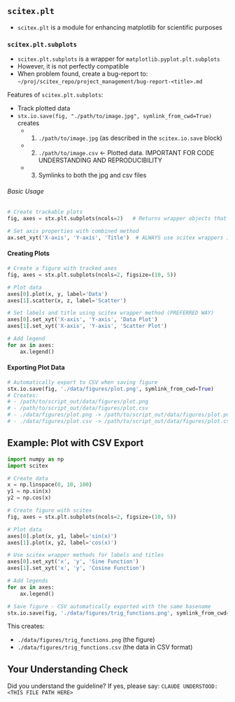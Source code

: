 <!-- ---
!-- Timestamp: 2025-06-14 06:43:44
!-- Author: ywatanabe
!-- File: /home/ywatanabe/.dotfiles/.claude/to_claude/guidelines/python/IMPORTANT-SCITEX-13-plt-module.md
!-- --- -->

## `scitex.plt`

- `scitex.plt` is a module for enhancing matplotlib for scientific purposes

### `scitex.plt.subplots`
- `scitex.plt.subplots` is a wrapper for `matplotlib.pyplot.plt.subplots`
- However, it is not perfectly compatible
- When problem found, create a bug-report to:
  `~/proj/scitex_repo/project_management/bug-report-<title>.md`

Features of `scitex.plt.subplots`:
- Track plotted data
- `stx.io.save(fig, "./path/to/image.jpg", symlink_from_cwd=True)` creates
  - 1. `./path/to/image.jpg` (as described in the `scitex.io.save` block)
  - 2. `./path/to/image.csv` <- Plotted data. IMPORTANT FOR CODE UNDERSTANDING AND REPRODUCIBILITY
  - 3. Symlinks to both the jpg and csv files

###### Basic Usage
```python
# Create trackable plots
fig, axes = stx.plt.subplots(ncols=2)   # Returns wrapper objects that track plotting data

# Set axis properties with combined method
ax.set_xyt('X-axis', 'Y-axis', 'Title')  # ALWAYS use scitex wrappers instead of matplotlib methods
```
#### Creating Plots

```python
# Create a figure with tracked axes
fig, axes = stx.plt.subplots(ncols=2, figsize=(10, 5))

# Plot data
axes[0].plot(x, y, label='Data')
axes[1].scatter(x, z, label='Scatter')

# Set labels and title using scitex wrapper method (PREFERRED WAY)
axes[0].set_xyt('X-axis', 'Y-axis', 'Data Plot')
axes[1].set_xyt('X-axis', 'Y-axis', 'Scatter Plot')

# Add legend
for ax in axes:
    ax.legend()
```

#### Exporting Plot Data

```python
# Automatically export to CSV when saving figure
stx.io.save(fig, './data/figures/plot.png', symlink_from_cwd=True)
# Creates:
# - /path/to/script_out/data/figures/plot.png
# - /path/to/script_out/data/figures/plot.csv
# - ./data/figures/plot.png -> /path/to/script_out/data/figures/plot.png
# - ./data/figures/plot.csv -> /path/to/script_out/data/figures/plot.csv
```

## Example: Plot with CSV Export

```python
import numpy as np
import scitex

# Create data
x = np.linspace(0, 10, 100)
y1 = np.sin(x)
y2 = np.cos(x)

# Create figure with scitex
fig, axes = stx.plt.subplots(ncols=2, figsize=(10, 5))

# Plot data
axes[0].plot(x, y1, label='sin(x)')
axes[1].plot(x, y2, label='cos(x)')

# Use scitex wrapper methods for labels and titles
axes[0].set_xyt('x', 'y', 'Sine Function')
axes[1].set_xyt('x', 'y', 'Cosine Function')

# Add legends
for ax in axes:
    ax.legend()

# Save figure - CSV automatically exported with the same basename
stx.io.save(fig, './data/figures/trig_functions.png', symlink_from_cwd=True)
```

This creates:
- `./data/figures/trig_functions.png` (the figure)
- `./data/figures/trig_functions.csv` (the data in CSV format)

## Your Understanding Check
Did you understand the guideline? If yes, please say:
`CLAUDE UNDERSTOOD: <THIS FILE PATH HERE>`

<!-- EOF -->